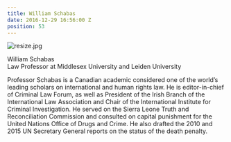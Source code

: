 ```yaml
---
title: William Schabas
date: 2016-12-29 16:56:00 Z
position: 53
---
```


![resize.jpg](/uploads/resize.jpg)

William Schabas <br> Law Professor at Middlesex University and Leiden University


Professor Schabas is a Canadian academic considered one of the world’s leading scholars on international and human rights law. He is editor-in-chief of Criminal Law Forum, as well as President of the Irish Branch of the International Law Association and Chair of the International Institute for Criminal Investigation. He served on the Sierra Leone Truth and Reconciliation Commission and consulted on capital punishment for the United Nations Office of Drugs and Crime. He also drafted the 2010 and 2015 UN Secretary General reports on the status of the death penalty.
